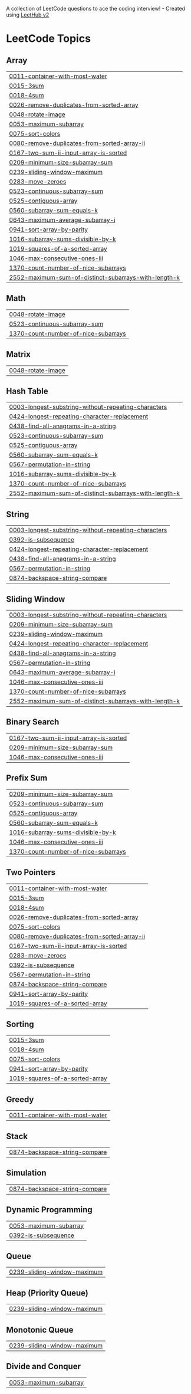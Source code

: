 A collection of LeetCode questions to ace the coding interview! - Created using [LeetHub v2](https://github.com/arunbhardwaj/LeetHub-2.0)
<!---LeetCode Topics Start-->
# LeetCode Topics
## Array
|  |
| ------- |
| [0011-container-with-most-water](https://github.com/Purushoth573/Leetcode_solution/tree/master/0011-container-with-most-water) |
| [0015-3sum](https://github.com/Purushoth573/Leetcode_solution/tree/master/0015-3sum) |
| [0018-4sum](https://github.com/Purushoth573/Leetcode_solution/tree/master/0018-4sum) |
| [0026-remove-duplicates-from-sorted-array](https://github.com/Purushoth573/Leetcode_solution/tree/master/0026-remove-duplicates-from-sorted-array) |
| [0048-rotate-image](https://github.com/Purushoth573/Leetcode_solution/tree/master/0048-rotate-image) |
| [0053-maximum-subarray](https://github.com/Purushoth573/Leetcode_solution/tree/master/0053-maximum-subarray) |
| [0075-sort-colors](https://github.com/Purushoth573/Leetcode_solution/tree/master/0075-sort-colors) |
| [0080-remove-duplicates-from-sorted-array-ii](https://github.com/Purushoth573/Leetcode_solution/tree/master/0080-remove-duplicates-from-sorted-array-ii) |
| [0167-two-sum-ii-input-array-is-sorted](https://github.com/Purushoth573/Leetcode_solution/tree/master/0167-two-sum-ii-input-array-is-sorted) |
| [0209-minimum-size-subarray-sum](https://github.com/Purushoth573/Leetcode_solution/tree/master/0209-minimum-size-subarray-sum) |
| [0239-sliding-window-maximum](https://github.com/Purushoth573/Leetcode_solution/tree/master/0239-sliding-window-maximum) |
| [0283-move-zeroes](https://github.com/Purushoth573/Leetcode_solution/tree/master/0283-move-zeroes) |
| [0523-continuous-subarray-sum](https://github.com/Purushoth573/Leetcode_solution/tree/master/0523-continuous-subarray-sum) |
| [0525-contiguous-array](https://github.com/Purushoth573/Leetcode_solution/tree/master/0525-contiguous-array) |
| [0560-subarray-sum-equals-k](https://github.com/Purushoth573/Leetcode_solution/tree/master/0560-subarray-sum-equals-k) |
| [0643-maximum-average-subarray-i](https://github.com/Purushoth573/Leetcode_solution/tree/master/0643-maximum-average-subarray-i) |
| [0941-sort-array-by-parity](https://github.com/Purushoth573/Leetcode_solution/tree/master/0941-sort-array-by-parity) |
| [1016-subarray-sums-divisible-by-k](https://github.com/Purushoth573/Leetcode_solution/tree/master/1016-subarray-sums-divisible-by-k) |
| [1019-squares-of-a-sorted-array](https://github.com/Purushoth573/Leetcode_solution/tree/master/1019-squares-of-a-sorted-array) |
| [1046-max-consecutive-ones-iii](https://github.com/Purushoth573/Leetcode_solution/tree/master/1046-max-consecutive-ones-iii) |
| [1370-count-number-of-nice-subarrays](https://github.com/Purushoth573/Leetcode_solution/tree/master/1370-count-number-of-nice-subarrays) |
| [2552-maximum-sum-of-distinct-subarrays-with-length-k](https://github.com/Purushoth573/Leetcode_solution/tree/master/2552-maximum-sum-of-distinct-subarrays-with-length-k) |
## Math
|  |
| ------- |
| [0048-rotate-image](https://github.com/Purushoth573/Leetcode_solution/tree/master/0048-rotate-image) |
| [0523-continuous-subarray-sum](https://github.com/Purushoth573/Leetcode_solution/tree/master/0523-continuous-subarray-sum) |
| [1370-count-number-of-nice-subarrays](https://github.com/Purushoth573/Leetcode_solution/tree/master/1370-count-number-of-nice-subarrays) |
## Matrix
|  |
| ------- |
| [0048-rotate-image](https://github.com/Purushoth573/Leetcode_solution/tree/master/0048-rotate-image) |
## Hash Table
|  |
| ------- |
| [0003-longest-substring-without-repeating-characters](https://github.com/Purushoth573/Leetcode_solution/tree/master/0003-longest-substring-without-repeating-characters) |
| [0424-longest-repeating-character-replacement](https://github.com/Purushoth573/Leetcode_solution/tree/master/0424-longest-repeating-character-replacement) |
| [0438-find-all-anagrams-in-a-string](https://github.com/Purushoth573/Leetcode_solution/tree/master/0438-find-all-anagrams-in-a-string) |
| [0523-continuous-subarray-sum](https://github.com/Purushoth573/Leetcode_solution/tree/master/0523-continuous-subarray-sum) |
| [0525-contiguous-array](https://github.com/Purushoth573/Leetcode_solution/tree/master/0525-contiguous-array) |
| [0560-subarray-sum-equals-k](https://github.com/Purushoth573/Leetcode_solution/tree/master/0560-subarray-sum-equals-k) |
| [0567-permutation-in-string](https://github.com/Purushoth573/Leetcode_solution/tree/master/0567-permutation-in-string) |
| [1016-subarray-sums-divisible-by-k](https://github.com/Purushoth573/Leetcode_solution/tree/master/1016-subarray-sums-divisible-by-k) |
| [1370-count-number-of-nice-subarrays](https://github.com/Purushoth573/Leetcode_solution/tree/master/1370-count-number-of-nice-subarrays) |
| [2552-maximum-sum-of-distinct-subarrays-with-length-k](https://github.com/Purushoth573/Leetcode_solution/tree/master/2552-maximum-sum-of-distinct-subarrays-with-length-k) |
## String
|  |
| ------- |
| [0003-longest-substring-without-repeating-characters](https://github.com/Purushoth573/Leetcode_solution/tree/master/0003-longest-substring-without-repeating-characters) |
| [0392-is-subsequence](https://github.com/Purushoth573/Leetcode_solution/tree/master/0392-is-subsequence) |
| [0424-longest-repeating-character-replacement](https://github.com/Purushoth573/Leetcode_solution/tree/master/0424-longest-repeating-character-replacement) |
| [0438-find-all-anagrams-in-a-string](https://github.com/Purushoth573/Leetcode_solution/tree/master/0438-find-all-anagrams-in-a-string) |
| [0567-permutation-in-string](https://github.com/Purushoth573/Leetcode_solution/tree/master/0567-permutation-in-string) |
| [0874-backspace-string-compare](https://github.com/Purushoth573/Leetcode_solution/tree/master/0874-backspace-string-compare) |
## Sliding Window
|  |
| ------- |
| [0003-longest-substring-without-repeating-characters](https://github.com/Purushoth573/Leetcode_solution/tree/master/0003-longest-substring-without-repeating-characters) |
| [0209-minimum-size-subarray-sum](https://github.com/Purushoth573/Leetcode_solution/tree/master/0209-minimum-size-subarray-sum) |
| [0239-sliding-window-maximum](https://github.com/Purushoth573/Leetcode_solution/tree/master/0239-sliding-window-maximum) |
| [0424-longest-repeating-character-replacement](https://github.com/Purushoth573/Leetcode_solution/tree/master/0424-longest-repeating-character-replacement) |
| [0438-find-all-anagrams-in-a-string](https://github.com/Purushoth573/Leetcode_solution/tree/master/0438-find-all-anagrams-in-a-string) |
| [0567-permutation-in-string](https://github.com/Purushoth573/Leetcode_solution/tree/master/0567-permutation-in-string) |
| [0643-maximum-average-subarray-i](https://github.com/Purushoth573/Leetcode_solution/tree/master/0643-maximum-average-subarray-i) |
| [1046-max-consecutive-ones-iii](https://github.com/Purushoth573/Leetcode_solution/tree/master/1046-max-consecutive-ones-iii) |
| [1370-count-number-of-nice-subarrays](https://github.com/Purushoth573/Leetcode_solution/tree/master/1370-count-number-of-nice-subarrays) |
| [2552-maximum-sum-of-distinct-subarrays-with-length-k](https://github.com/Purushoth573/Leetcode_solution/tree/master/2552-maximum-sum-of-distinct-subarrays-with-length-k) |
## Binary Search
|  |
| ------- |
| [0167-two-sum-ii-input-array-is-sorted](https://github.com/Purushoth573/Leetcode_solution/tree/master/0167-two-sum-ii-input-array-is-sorted) |
| [0209-minimum-size-subarray-sum](https://github.com/Purushoth573/Leetcode_solution/tree/master/0209-minimum-size-subarray-sum) |
| [1046-max-consecutive-ones-iii](https://github.com/Purushoth573/Leetcode_solution/tree/master/1046-max-consecutive-ones-iii) |
## Prefix Sum
|  |
| ------- |
| [0209-minimum-size-subarray-sum](https://github.com/Purushoth573/Leetcode_solution/tree/master/0209-minimum-size-subarray-sum) |
| [0523-continuous-subarray-sum](https://github.com/Purushoth573/Leetcode_solution/tree/master/0523-continuous-subarray-sum) |
| [0525-contiguous-array](https://github.com/Purushoth573/Leetcode_solution/tree/master/0525-contiguous-array) |
| [0560-subarray-sum-equals-k](https://github.com/Purushoth573/Leetcode_solution/tree/master/0560-subarray-sum-equals-k) |
| [1016-subarray-sums-divisible-by-k](https://github.com/Purushoth573/Leetcode_solution/tree/master/1016-subarray-sums-divisible-by-k) |
| [1046-max-consecutive-ones-iii](https://github.com/Purushoth573/Leetcode_solution/tree/master/1046-max-consecutive-ones-iii) |
| [1370-count-number-of-nice-subarrays](https://github.com/Purushoth573/Leetcode_solution/tree/master/1370-count-number-of-nice-subarrays) |
## Two Pointers
|  |
| ------- |
| [0011-container-with-most-water](https://github.com/Purushoth573/Leetcode_solution/tree/master/0011-container-with-most-water) |
| [0015-3sum](https://github.com/Purushoth573/Leetcode_solution/tree/master/0015-3sum) |
| [0018-4sum](https://github.com/Purushoth573/Leetcode_solution/tree/master/0018-4sum) |
| [0026-remove-duplicates-from-sorted-array](https://github.com/Purushoth573/Leetcode_solution/tree/master/0026-remove-duplicates-from-sorted-array) |
| [0075-sort-colors](https://github.com/Purushoth573/Leetcode_solution/tree/master/0075-sort-colors) |
| [0080-remove-duplicates-from-sorted-array-ii](https://github.com/Purushoth573/Leetcode_solution/tree/master/0080-remove-duplicates-from-sorted-array-ii) |
| [0167-two-sum-ii-input-array-is-sorted](https://github.com/Purushoth573/Leetcode_solution/tree/master/0167-two-sum-ii-input-array-is-sorted) |
| [0283-move-zeroes](https://github.com/Purushoth573/Leetcode_solution/tree/master/0283-move-zeroes) |
| [0392-is-subsequence](https://github.com/Purushoth573/Leetcode_solution/tree/master/0392-is-subsequence) |
| [0567-permutation-in-string](https://github.com/Purushoth573/Leetcode_solution/tree/master/0567-permutation-in-string) |
| [0874-backspace-string-compare](https://github.com/Purushoth573/Leetcode_solution/tree/master/0874-backspace-string-compare) |
| [0941-sort-array-by-parity](https://github.com/Purushoth573/Leetcode_solution/tree/master/0941-sort-array-by-parity) |
| [1019-squares-of-a-sorted-array](https://github.com/Purushoth573/Leetcode_solution/tree/master/1019-squares-of-a-sorted-array) |
## Sorting
|  |
| ------- |
| [0015-3sum](https://github.com/Purushoth573/Leetcode_solution/tree/master/0015-3sum) |
| [0018-4sum](https://github.com/Purushoth573/Leetcode_solution/tree/master/0018-4sum) |
| [0075-sort-colors](https://github.com/Purushoth573/Leetcode_solution/tree/master/0075-sort-colors) |
| [0941-sort-array-by-parity](https://github.com/Purushoth573/Leetcode_solution/tree/master/0941-sort-array-by-parity) |
| [1019-squares-of-a-sorted-array](https://github.com/Purushoth573/Leetcode_solution/tree/master/1019-squares-of-a-sorted-array) |
## Greedy
|  |
| ------- |
| [0011-container-with-most-water](https://github.com/Purushoth573/Leetcode_solution/tree/master/0011-container-with-most-water) |
## Stack
|  |
| ------- |
| [0874-backspace-string-compare](https://github.com/Purushoth573/Leetcode_solution/tree/master/0874-backspace-string-compare) |
## Simulation
|  |
| ------- |
| [0874-backspace-string-compare](https://github.com/Purushoth573/Leetcode_solution/tree/master/0874-backspace-string-compare) |
## Dynamic Programming
|  |
| ------- |
| [0053-maximum-subarray](https://github.com/Purushoth573/Leetcode_solution/tree/master/0053-maximum-subarray) |
| [0392-is-subsequence](https://github.com/Purushoth573/Leetcode_solution/tree/master/0392-is-subsequence) |
## Queue
|  |
| ------- |
| [0239-sliding-window-maximum](https://github.com/Purushoth573/Leetcode_solution/tree/master/0239-sliding-window-maximum) |
## Heap (Priority Queue)
|  |
| ------- |
| [0239-sliding-window-maximum](https://github.com/Purushoth573/Leetcode_solution/tree/master/0239-sliding-window-maximum) |
## Monotonic Queue
|  |
| ------- |
| [0239-sliding-window-maximum](https://github.com/Purushoth573/Leetcode_solution/tree/master/0239-sliding-window-maximum) |
## Divide and Conquer
|  |
| ------- |
| [0053-maximum-subarray](https://github.com/Purushoth573/Leetcode_solution/tree/master/0053-maximum-subarray) |
<!---LeetCode Topics End-->